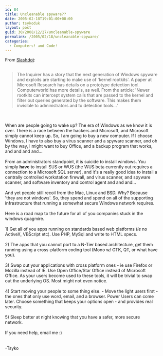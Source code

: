 ```yaml
---
id: 84
title: Uncleanable spyware??
date: 2005-02-18T19:01:00+00:00
author: tsykoduk
layout: post
guid: 30/2008/12/27/uncleanable-spyware
permalink: /2005/02/18/uncleanable-spyware/
categories:
  - Computers! and Code!
---
```

<p>From <a href=http://it.slashdot.org/it/05/02/18/1920244.shtml?tid=201&#38;tid=218>Slashdot</a>:<br /><br /><blockquote>The Inquirer has a story that the next generation of Windows spyware and exploits are starting to make use of 'kernel rootkits'. A paper at Microsoft Research has details on a prototype detection tool. Computerworld has more details, as well. From the article: 'Newer rootkits can intercept system calls that are passed to the kernel and filter out queries generated by the software. This makes them invisible to administrators and to detection tools...'</blockquote><br /><br />When are people going to wake up? The era of Windows as we know it is over. There is a race between the hackers and Microsoft, and Microsoft simply cannot keep up. So, I am going to buy a new computer. If I choose Windows, I have to also buy a virus scanner and a spyware scanner, and oh by the way, I might want to buy Office, and a backup program that works, and and and and...<br /><br />From an administrators standpoint, it is suicide to install windows. You simply <b>have</b> to install <span class="caps">SUS</span> or <span class="caps">WUS</span> (the <span class="caps">WUS</span> beta currently out requires a connection to a Microsoft <span class="caps">SQL</span> server), and it's a really good idea to install a centrally controlled workstation firewall, and virus scanner, and spyware scanner, and software inventory and control agent and and and...<br /><br />And yet people still recoil from the Mac, Linux and <span class="caps">BSD</span>. Why? Because 'they are not windows'. So, they spend and spend on all of the supporting infrastructure that running a somewhat secure Windows network requires.<br /><br />Here is a road map to the future for all of you companies stuck in the windows quagmire.<br /><br />1) Get all of you apps running on standards based web platforms (<i>ie</i> no ActiveX, VBScript etc). Use <span class="caps">PHP</span>, MySql and write to <span class="caps">HTML</span> specs.<br /><br />2) The apps that you cannot port to a N-Tier based architecture, get them running using a cross-platform coding tool (Mono w/ <span class="caps">GTK</span>, QT, or what have you).<br /><br />3) Swap out your applications with cross platform ones - ie use Firefox or Mozilla instead of IE. Use Open Office/Star Office instead of Microsoft Office. As your users become used to these tools, it will be trivial to swap out the underlying OS. Most might not even notice.<br /><br />4) Start moving your people to some thing else. - Move the light users first - the ones that only use word, email, and a browser. Power Users can come later. Choose something that keeps your options open - and provides real security.<br /><br />5) Sleep better at night knowing that you have a safer, more secure network.<br /><br />If you need help, email me :)<br /><br /><br />-Tsyko</p>